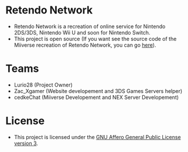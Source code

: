 # Retendo Network
- Retendo Network is a recreation of online service for Nintendo 2DS/3DS, Nintendo Wii U and soon for Nintendo Switch.
- This project is open source (If you want see the source code of the Miiverse recreation of Retendo Network, you can go [here](https://github.com/InnoverseTeam)).

# Teams
- Lurio28 (Project Owner)
- Zac_Xgamer (Website developement and 3DS Games Servers helper)
- cedkeChat (Miiverse Developement and NEX Server Developement)

# License
- This project is licensed under the [GNU Affero General Public License version 3](../LICENSE).
